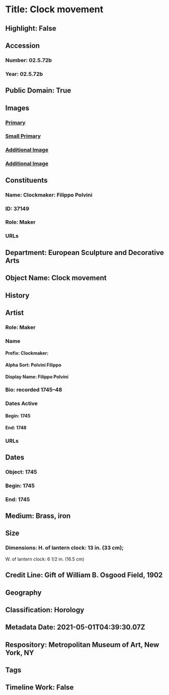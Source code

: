 # Title: Clock movement
## Highlight: False
## Accession
### Number: 02.5.72b
### Year: 02.5.72b
## Public Domain: True
## Images
### [Primary](https://images.metmuseum.org/CRDImages/es/original/268172.jpg)
### [Small Primary](https://images.metmuseum.org/CRDImages/es/web-large/268172.jpg)
### [Additional Image](https://images.metmuseum.org/CRDImages/es/original/268173.jpg)
### [Additional Image](https://images.metmuseum.org/CRDImages/es/original/268174.jpg)
## Constituents
### Name: Clockmaker: Filippo Polvini
### ID: 37149
### Role: Maker
### URLs
## Department: European Sculpture and Decorative Arts
## Object Name: Clock movement
## History
## Artist
### Role: Maker
### Name
#### Prefix: Clockmaker:
#### Alpha Sort: Polvini Filippo
#### Display Name: Filippo Polvini
### Bio: recorded 1745–48
### Dates Active
#### Begin: 1745
#### End: 1748
### URLs
## Dates
### Object: 1745
### Begin: 1745
### End: 1745
## Medium: Brass, iron
## Size
### Dimensions: H. of lantern clock: 13 in. (33 cm); 
W. of lantern clock: 6 1/2 in. (16.5 cm)
## Credit Line: Gift of William B. Osgood Field, 1902
## Geography
## Classification: Horology
## Metadata Date: 2021-05-01T04:39:30.07Z
## Respository: Metropolitan Museum of Art, New York, NY
## Tags
## Timeline Work: False